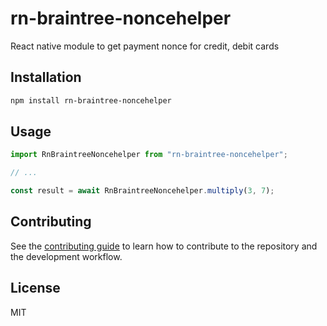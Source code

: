 # rn-braintree-noncehelper

React native module to get payment nonce for credit, debit cards

## Installation

```sh
npm install rn-braintree-noncehelper
```

## Usage

```js
import RnBraintreeNoncehelper from "rn-braintree-noncehelper";

// ...

const result = await RnBraintreeNoncehelper.multiply(3, 7);
```

## Contributing

See the [contributing guide](CONTRIBUTING.md) to learn how to contribute to the repository and the development workflow.

## License

MIT
